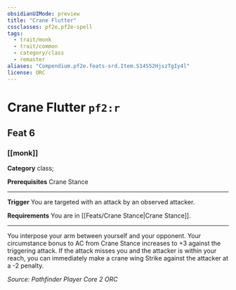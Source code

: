 ```yaml
---
obsidianUIMode: preview
title: "Crane Flutter"
cssclasses: pf2e,pf2e-spell
tags:
  - trait/monk
  - trait/common
  - category/class
  - remaster
aliases: "Compendium.pf2e.feats-srd.Item.S14S52HjszTgIy4l"
license: ORC
---
```

# Crane Flutter `pf2:r`
## Feat 6
### [[monk]]

**Category** class; 



**Prerequisites** Crane Stance
* * *
**Trigger** You are targeted with an attack by an observed attacker.

**Requirements** You are in [[Feats/Crane Stance|Crane Stance]].

* * *

You interpose your arm between yourself and your opponent. Your circumstance bonus to AC from Crane Stance increases to +3 against the triggering attack. If the attack misses you and the attacker is within your reach, you can immediately make a crane wing Strike against the attacker at a -2 penalty.

*Source: Pathfinder Player Core 2*
*ORC*